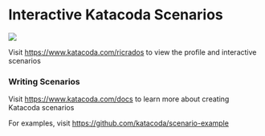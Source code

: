 # Interactive Katacoda Scenarios

[![](http://shields.katacoda.com/katacoda/ricrados/count.svg)](https://www.katacoda.com/ricrados "Get your profile on Katacoda.com")

Visit https://www.katacoda.com/ricrados to view the profile and interactive scenarios

### Writing Scenarios
Visit https://www.katacoda.com/docs to learn more about creating Katacoda scenarios

For examples, visit https://github.com/katacoda/scenario-example
